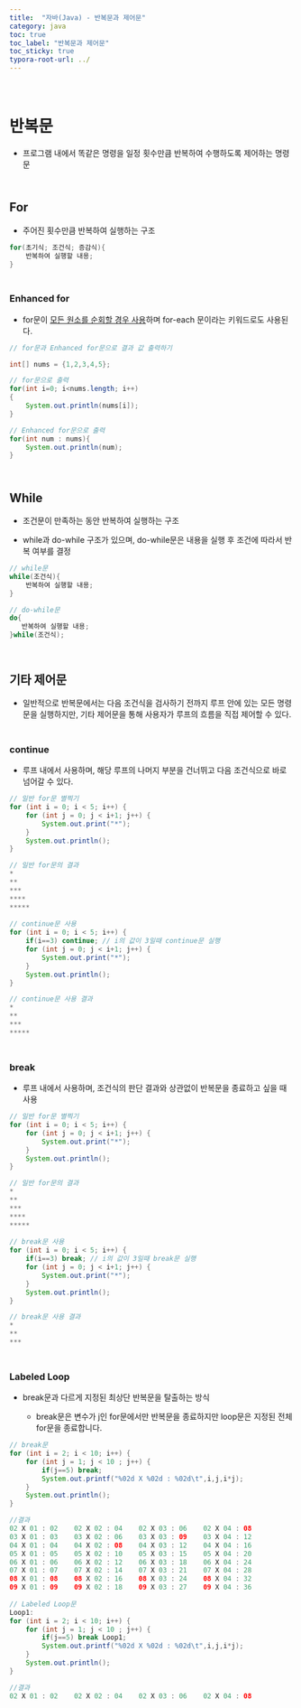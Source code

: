 ```yaml
---
title:  "자바(Java) - 반복문과 제어문"
category: java
toc: true
toc_label: "반복문과 제어문"
toc_sticky: true
typora-root-url: ../
---
```


# <br>반복문

- 프로그램 내에서 똑같은 명령을 일정 횟수만큼 반복하여 수행하도록 제어하는 명령문


## <br>For

- 주어진 횟수만큼 반복하여 실행하는 구조



```java
for(초기식; 조건식; 증감식){
    반복하여 실행할 내용;
}
```

### <br>Enhanced for

- for문이 <u>모든 원소를 순회할 경우 사용</u>하며 for-each 문이라는 키워드로도 사용된다.


```java
// for문과 Enhanced for문으로 결과 값 출력하기

int[] nums = {1,2,3,4,5};

// for문으로 출력
for(int i=0; i<nums.length; i++)
{
    System.out.println(nums[i]);
}

// Enhanced for문으로 출력
for(int num : nums){
    System.out.println(num);
}
```

## <br>While

- 조건문이 만족하는 동안 반복하여 실행하는 구조


- while과 do-while 구조가 있으며, do-while문은 내용을 실행 후 조건에 따라서 반복 여부를 결정



```java
// while문
while(조건식){
    반복하여 실행할 내용;
}

// do-while문
do{
   반복하여 실행할 내용; 
}while(조건식);
```



## <br>기타 제어문

- 일반적으로 반복문에서는 다음 조건식을 검사하기 전까지 루프 안에 있는 모든 명령문을 실행하지만, 기타 제어문을 통해 사용자가 루프의 흐름을 직접 제어할 수 있다.


### <br>continue

- 루프 내에서 사용하며, 해당 루프의 나머지 부분을 건너뛰고 다음 조건식으로 바로 넘어갈 수 있다.


```java
// 일반 for문 별찍기
for (int i = 0; i < 5; i++) {
    for (int j = 0; j < i+1; j++) {
        System.out.print("*");
    }
    System.out.println();
}

// 일반 for문의 결과
*
**
***
****
*****
    
// continue문 사용
for (int i = 0; i < 5; i++) {
    if(i==3) continue; // i의 값이 3일때 continue문 실행
    for (int j = 0; j < i+1; j++) {
        System.out.print("*");
    }
    System.out.println();
}

// continue문 사용 결과
*
**
***
*****
```

### <br>break

- 루프 내에서 사용하며, 조건식의 판단 결과와 상관없이 반복문을 종료하고 싶을 때 사용


```java
// 일반 for문 별찍기
for (int i = 0; i < 5; i++) {
    for (int j = 0; j < i+1; j++) {
        System.out.print("*");
    }
    System.out.println();
}

// 일반 for문의 결과
*
**
***
****
*****
    
// break문 사용
for (int i = 0; i < 5; i++) {
    if(i==3) break; // i의 값이 3일때 break문 실행
    for (int j = 0; j < i+1; j++) {
        System.out.print("*");
    }
    System.out.println();
}

// break문 사용 결과
*
**
***
```

### <br>Labeled Loop

- break문과 다르게 지정된 최상단 반복문을 탈출하는 방식

  - break문은 변수가 j인 for문에서만 반복문을 종료하지만 loop문은 지정된 전체 for문을 종료합니다.

```java
// break문
for (int i = 2; i < 10; i++) {
    for (int j = 1; j < 10 ; j++) {
        if(j==5) break;
        System.out.printf("%02d X %02d : %02d\t",i,j,i*j);
    }
    System.out.println();
}

//결과
02 X 01 : 02	02 X 02 : 04	02 X 03 : 06	02 X 04 : 08	
03 X 01 : 03	03 X 02 : 06	03 X 03 : 09	03 X 04 : 12	
04 X 01 : 04	04 X 02 : 08	04 X 03 : 12	04 X 04 : 16	
05 X 01 : 05	05 X 02 : 10	05 X 03 : 15	05 X 04 : 20	
06 X 01 : 06	06 X 02 : 12	06 X 03 : 18	06 X 04 : 24	
07 X 01 : 07	07 X 02 : 14	07 X 03 : 21	07 X 04 : 28	
08 X 01 : 08	08 X 02 : 16	08 X 03 : 24	08 X 04 : 32	
09 X 01 : 09	09 X 02 : 18	09 X 03 : 27	09 X 04 : 36
    
// Labeled Loop문
Loop1:
for (int i = 2; i < 10; i++) {
    for (int j = 1; j < 10 ; j++) {
        if(j==5) break Loop1;
        System.out.printf("%02d X %02d : %02d\t",i,j,i*j);
    }
    System.out.println();
}

//결과
02 X 01 : 02	02 X 02 : 04	02 X 03 : 06	02 X 04 : 08	
```


